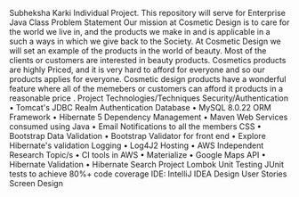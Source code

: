Subheksha Karki Individual Project.
This repository will serve for Enterprise Java Class
Problem Statement
Our mission at Cosmetic Design is to care for the world we live in, and the products we make in and is applicable in a such a ways in which we give back to the Society.
At Cosmetic Design we will set an example of the products in the world of beauty.
Most of the clients or customers are interested in beauty products. Cosmetics products are highly Priced, and it is very hard to afford for everyone and so our products applies for everyone.
Cosmetic design products have a wonderful feature where all of the memebers or customers can afford it products in a reasonable price .
Project Technologies/Techniques
Security/Authentication 
    • Tomcat's JDBC Realm Authentication
Database 
    • MySQL 8.0.22
ORM Framework 
    • Hibernate 5
Dependency Management 
    • Maven
Web Services consumed using Java 
    • Email Notifications to all the members
CSS 
    • Bootstrap
Data Validation 
    • Bootstrap Validator for front end 
    • Explore Hibernate's validation
Logging 
    • Log4J2
Hosting 
    • AWS
Independent Research Topic/s 
    • CI tools in AWS 
    • Materialize 
    • Google Maps API 
    • Hibernate Validation 
    • Hibernate Search
Project Lombok 
Unit Testing 
JUnit tests to achieve 80%+ code coverage
IDE: IntelliJ IDEA
Design
User Stories
Screen Design
